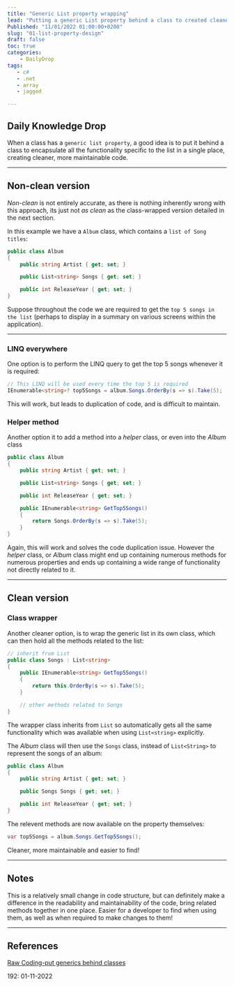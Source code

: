 ```yaml
---
title: "Generic List property wrapping"
lead: "Putting a generic List property behind a class to created cleaner code"
Published: "11/01/2022 01:00:00+0200"
slug: "01-list-property-design"
draft: false
toc: true
categories:
    - DailyDrop
tags:
   - c#
   - .net
   - array
   - jagged

---
```


## Daily Knowledge Drop

When a class has a `generic list property`, a good idea is to put it behind a class to encapsulate all the functionality specific to the list in a single place, creating cleaner, more maintainable code.

---

## Non-clean version

_Non-clean_ is not entirely accurate, as there is nothing inherently wrong with this approach, its just not _as clean_ as the class-wrapped version detailed in the next section.

In this example we have a `Album` class, which contains a `list of Song titles`:

``` csharp
public class Album
{
    public string Artist { get; set; }

    public List<string> Songs { get; set; }

    public int ReleaseYear { get; set; }
}
```

Suppose throughout the code we are required to get the `top 5 songs in the list` (perhaps to display in a summary on various screens within the application).

---

### LINQ everywhere

One option is to perform the LINQ query to get the top 5 songs whenever it is required:

``` csharp
// This LINQ will be used every time the top 5 is required
IEnumerable<string>? top5Songs = album.Songs.OrderBy(s => s).Take(5);
```

This will work, but leads to duplication of code, and is difficult to maintain.

### Helper method

Another option it to add a method into a _helper_ class, or even into the _Album_ class

``` csharp
public class Album
{
    public string Artist { get; set; }

    public List<string> Songs { get; set; }

    public int ReleaseYear { get; set; }

    public IEnumerable<string> GetTop5Songs()
    {
        return Songs.OrderBy(s => s).Take(5);
    }
}
```

Again, this will work and solves the code duplication issue. However the _helper_ class, or _Album_ class might end up containing numerous methods for numerous properties and ends up containing a wide range of functionality not directly related to it.

---

## Clean version

### Class wrapper

Another cleaner option, is to wrap the generic list in its own class, which can then hold all the methods related to the list:

``` csharp
// inherit from List
public class Songs : List<string>
{
    public IEnumerable<string> GetTop5Songs()
    {
        return this.OrderBy(s => s).Take(5);
    }

    // other methods related to Songs
}
```

The wrapper class inherits from `List` so automatically gets all the same functionality which was available when using `List<string>` explicitly.

The _Album_ class will then use the `Songs` class, instead of `List<String>` to represent the songs of an album:

``` csharp
public class Album
{
    public string Artist { get; set; }

    public Songs Songs { get; set; }

    public int ReleaseYear { get; set; }
}
```

The relevent methods are now available on the property themselves:

``` csharp
var top5Songs = album.Songs.GetTop5Songs();
```

Cleaner, more maintainable and easier to find!

---

## Notes

This is a relatively small change in code structure, but can definitely make a difference in the readability and maintainability of the code, bring related methods together in one place. Easier for a developer to find when using them, as well as when required to make changes to them!

---

## References

[Raw Coding-put generics behind classes](https://www.youtube.com/shorts/FL0qKaumcxo)  

<?# DailyDrop ?>192: 01-11-2022<?#/ DailyDrop ?>
